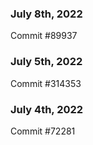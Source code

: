 ### July 8th, 2022

Commit #89937

### July 5th, 2022

Commit #314353


### July 4th, 2022

Commit #72281
